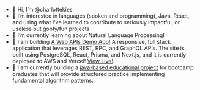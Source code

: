 - 👋 Hi, I’m @charlottekies
- :orange_heart: I’m interested in languages (spoken and programming), Java, React, and using what I've learned to contribute to seriously impactful, or useless but goofy/fun projects
- :school: I’m currently learning about Natural Language Processing!
- :hammer: I am building [A Web APIs Demo App!](https://github.com/charlottekies/web-apis-demo) A responsive, full stack application that leverages REST, RPC, and GraphQL APIs. The site is built using PostgreSQL, React, Prisma, and Next.js, and it is currently deployed to AWS and Vercel! [View Live!](https://web-apis-demo.vercel.app/).
- :abacus: I am currently building a [java-based educational project](https://github.com/charlottekies/algorithms) for bootcamp graduates that will provide structured practice implementing fundamental algorithm patterns.


<!---
charlottekies/charlottekies is a ✨ special ✨ repository because its `README.md` (this file) appears on your GitHub profile.
You can click the Preview link to take a look at your changes.
--->
